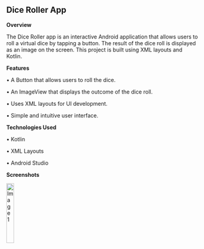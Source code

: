 ## Dice Roller App

**Overview**

The Dice Roller app is an interactive Android application that allows users to roll a virtual dice by tapping a button. The result of the dice roll is displayed as an image on the screen. This project is built using XML layouts and Kotlin.

**Features**

• A Button that allows users to roll the dice.

• An ImageView that displays the outcome of the dice roll.

• Uses XML layouts for UI development.

• Simple and intuitive user interface.

**Technologies Used**

• Kotlin

• XML Layouts

• Android Studio

**Screenshots**
<p>
  <img src="https://github.com/user-attachments/assets/9c9f55a9-9bb3-4dd6-97c8-68c10b6d1042"alt="Image 1" width="20%""/>
</p>

